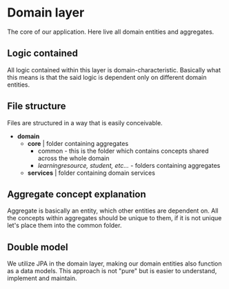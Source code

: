 # Domain layer
The core of our application. Here live all domain entities and aggregates.

## Logic contained

All logic contained within this layer is domain-characteristic. Basically what
this means is that the said logic is dependent only on different domain entities.

## File structure

Files are structured in a way that is easily conceivable.
 - **domain**
   - **core** | folder containing aggregates
     - common - this is the folder which contains concepts shared across the whole domain
     - *learningresource, student, etc...* - folders containing aggregates
   - **services** | folder containing domain services

## Aggregate concept explanation
Aggregate is basically an entity, which other entities are dependent on. All the
concepts within aggregates should be unique to them, if it is not unique let's place
them into the common folder.

## Double model
We utilize JPA in the domain layer, making our domain entities also function as a data models.
This approach is not "pure" but is easier to understand, implement and maintain.
